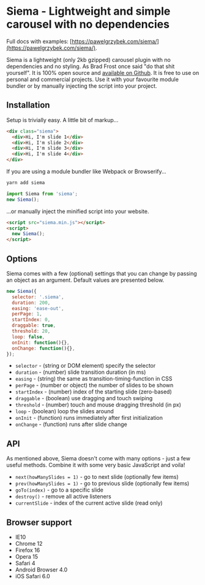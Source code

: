 # Siema - Lightweight and simple carousel with no dependencies

Full docs with examples: [https://pawelgrzybek.com/siema/](https://pawelgrzybek.com/siema/).

Siema is a lightweight (only 2kb gzipped) carousel plugin with no dependencies and no styling. As Brad Frost once said "do that shit yourself". It is 100% open source and [available on Github](https://pawelgrzybek.com/siema/). It is free to use on personal and commercial projects. Use it with your favourite module bundler or by manually injecting the script into your project.

## Installation

Setup is trivially easy. A little bit of markup...

```html
<div class="siema">
  <div>Hi, I'm slide 1</div>
  <div>Hi, I'm slide 2</div>
  <div>Hi, I'm slide 3</div>
  <div>Hi, I'm slide 4</div>
</div>
```

If you are using a module bundler like Webpack or Browserify...

```bash
yarn add siema
```

```js
import Siema from 'siema';
new Siema();
```

...or manually inject the minified script into your website.

```html
<script src="siema.min.js"></script>
<script>
  new Siema();
</script>
```

## Options

Siema comes with a few (optional) settings that you can change by passing an object as an argument. Default values are presented below.

```js
new Siema({
  selector: '.siema',
  duration: 200,
  easing: 'ease-out',
  perPage: 1,
  startIndex: 0,
  draggable: true,
  threshold: 20,
  loop: false,
  onInit: function(){},
  onChange: function(){},
});
```

- `selector` - (string or DOM element) specify the selector
- `duration` - (number) slide transition duration (in ms)
- `easing` - (string) the same as transition-timing-function in CSS
- `perPage` - (number or object) the number of slides to be shown
- `startIndex` - (number) index of the starting slide (zero-based)
- `draggable` - (boolean) use dragging and touch swiping
- `threshold` - (number) touch and mouse dragging threshold (in px)
- `loop` - (boolean) loop the slides around
- `onInit` - (function) runs immediately after first initialization
- `onChange` - (function) runs after slide change

## API

As mentioned above, Siema doesn't come with many options - just a few useful methods. Combine it with some very basic JavaScript and voila!

- `next(howManySlides = 1)` - go to next slide (optionally few items)
- `prev(howManySlides = 1)` - go to previous slide (optionally few items)
- `goTo(index)` - go to a specific slide
- `destroy()` - remove all active listeners
- `currentSlide` - index of the current active slide (read only)

## Browser support

- IE10
- Chrome 12
- Firefox 16
- Opera 15
- Safari 4
- Android Browser 4.0
- iOS Safari 6.0

